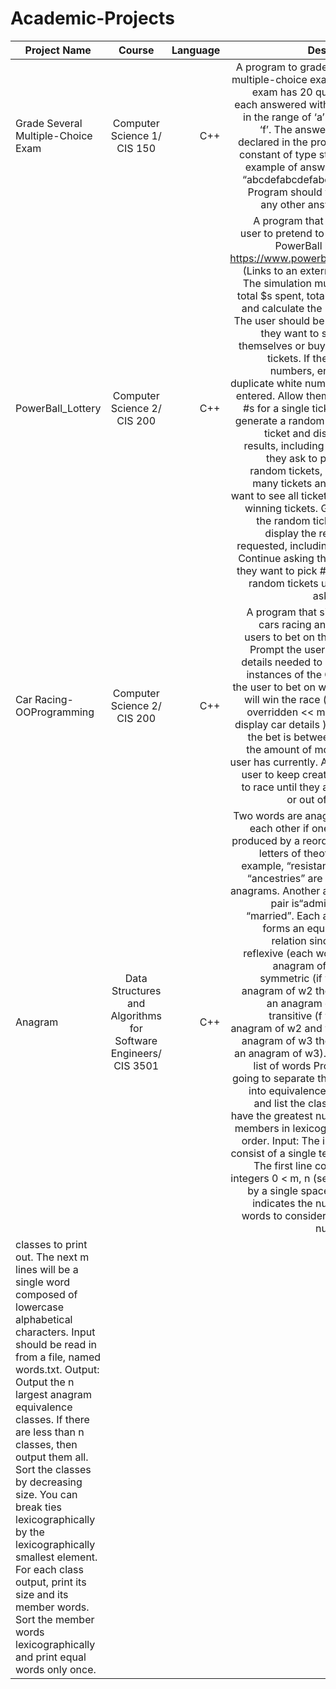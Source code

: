 # Academic-Projects

| Project Name  | Course        | Language | Description |
| ------------- |:-------------:| --------:| -----------:|
| Grade Several Multiple-Choice Exam| Computer Science 1/ CIS 150 | C++ | A program to grade several multiple-choice exams. The exam has 20 questions, each answered with a letter in the range of ‘a’ through ‘f’. The answers key is declared in the program as constant of type string. An example of answer key is “abcdefabcdefabcdefab”. Program should work for any other answer key. |
| PowerBall_Lottery | Computer Science 2/ CIS 200 | C++ | A program that allows a user to pretend to play the PowerBall lottery - https://www.powerball.com/ (Links to an external site.) The simulation must track total $s spent, total $s won and calculate the net loss. The user should be asked if they want to select #s themselves or buy random tickets.  If they select numbers, ensure no duplicate white numbers are entered.  Allow them to pick #s for a single ticket, then generate a random winning ticket and display the results, including totals. If they ask to purchase random tickets, ask how many tickets and if they want to see all tickets or just winning tickets.  Generate the random tickets and display the results as requested, including totals. Continue asking the user if they want to pick #s or buy random tickets until they ask to quit. |
| Car Racing-OOProgramming | Computer Science 2/ CIS 200 | C++ | A program that simulates cars racing and allows users to bet on the races. Prompt the user to enter details needed to create 2 instances of the Car. Ask the user to bet on which car will win the race ( use the overridden << method to display car details ), ensure the bet is between 1 and the amount of money the user has currently. Allow the user to keep creating cars to race until they are done or out of money. |
| Anagram | Data Structures and Algorithms for Software Engineers/ CIS 3501 | C++ | Two words are anagrams of each other if one can be produced by a reordering of letters of theother. For example, “resistance” and “ancestries” are a pair of anagrams. Another anagram pair is“admirer” and “married”. Each anagram forms an equivalence relation since it is: • reflexive (each word is an anagram of itself) • symmetric (if w1 is an anagram of w2 then w2 is an anagram of w1) • transitive (f w1 is an anagram of w2 and w2 is an anagram of w3 then w1 is an anagram of w3). Given a list of words Program is going to separate the words into equivalence classes and list the classes that have the greatest number of members in lexicographical order. Input: The input will consist of a single test case. The first line contains 2 integers 0 < m, n (separated by a single space) which indicates the number of words to consider and the number of
classes to print out. The next m lines will be a single word composed of lowercase alphabetical characters. Input should be read in from a file, named words.txt. Output: Output the n largest anagram equivalence classes. If there are less than n classes, then output them all. Sort the classes by decreasing size. You can break ties lexicographically by the lexicographically smallest element. For each class output, print its size and its member words. Sort the member words lexicographically and print equal words only once.|

